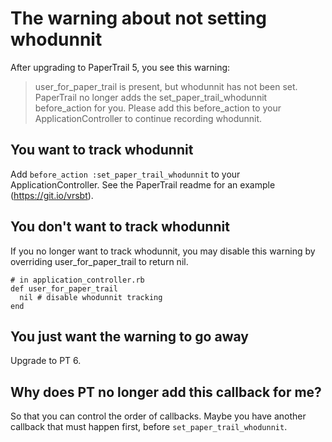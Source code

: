 # The warning about not setting whodunnit

After upgrading to PaperTrail 5, you see this warning:

> user_for_paper_trail is present, but whodunnit has not been set. PaperTrail no
> longer adds the set_paper_trail_whodunnit before_action for you. Please add this
> before_action to your ApplicationController to continue recording whodunnit.

## You want to track whodunnit

Add `before_action :set_paper_trail_whodunnit` to your ApplicationController.
See the PaperTrail readme for an example (https://git.io/vrsbt).

## You don't want to track whodunnit

If you no longer want to track whodunnit, you may disable this
warning by overriding user_for_paper_trail to return nil.

```
# in application_controller.rb
def user_for_paper_trail
  nil # disable whodunnit tracking
end
```

## You just want the warning to go away

Upgrade to PT 6.

## Why does PT no longer add this callback for me?

So that you can control the order of callbacks. Maybe you have another callback
that must happen first, before `set_paper_trail_whodunnit`.
